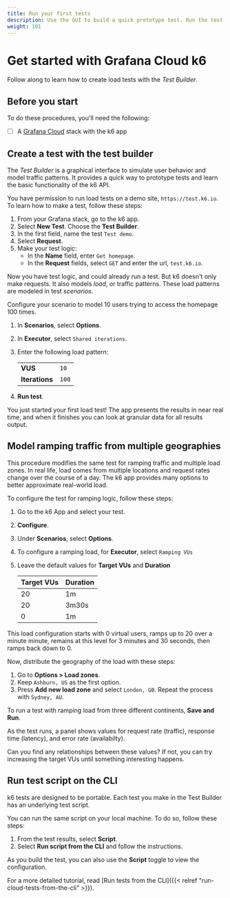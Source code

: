```yaml
---
title: Run your first tests
description: Use the GUI to build a quick prototype test. Run the test from the UI, or copy the script and run it from your UI
weight: 101
---
```


# Get started with Grafana Cloud k6

Follow along to learn how to create load tests with the _Test Builder_.

## Before you start

To do these procedures, you'll need the following:

- [ ] A [Grafana Cloud](/docs/grafana-cloud/) stack with the k6 app

## Create a test with the test builder

The _Test Builder_ is a graphical interface to simulate user behavior and model traffic patterns.
It provides a quick way to prototype tests and learn the basic functionality of the k6 API.

You have permission to run load tests on a demo site, `https://test.k6.io`.
To learn how to make a test, follow these steps:

1. From your Grafana stack, go to the k6 app.
1. Select **New Test**. Choose the **Test Builder**.
1. In the first field, name the test `Test demo`.
1. Select **Request**.
1. Make your test logic:
    - In the **Name** field, enter `Get homepage`.
    - In the **Request** fields, select `GET` and enter the url, `test.k6.io`.

Now you have test logic, and could already run a test.
But k6 doesn't only make requests.
It also models _load_, or traffic patterns.
These load patterns are modeled in test _scenarios_.

Configure your scenario to model 10 users trying to access the homepage 100 times.

1. In **Scenarios**, select **Options**. 
1. In **Executor**, select `Shared iterations`.
1. Enter the following load pattern:

    |                |      |
    |----------------|------|
    | **VUS**        | `10` |
    | **Iterations** | `100` |
   
1. **Run test**.

You just started your first load test!
The app presents the results in near real time,
and when it finishes you can look at granular data for all results output.

## Model ramping traffic from multiple geographies

This procedure modifies the same test for ramping traffic and multiple load zones.
In real life, load comes from multiple locations and request rates change over the course of a day.
The k6 app provides many options to better approximate real-world load.

To configure the test for ramping logic, follow these steps:

1. Go to the k6 App and select your test. 
1. **Configure**. 
1. Under **Scenarios**, select **Options**.
1. To configure a ramping  load, for **Executor**, select `Ramping VUs`
1. Leave the default values for **Target VUs** and **Duration**

    | Target VUs | Duration |
    |------------|----------|
    | 20         | 1m       |
    | 20         | 3m30s    |
    | 0          | 1m       |

This load configuration starts with 0 virtual users, ramps up to 20 over a minute minute, remains at this level for 3 minutes and 30 seconds, then ramps back down to 0.

Now, distribute the geography of the load with these steps:

1. Go to **Options > Load zones**.
1. Keep `Ashburn, US` as the first option.
1. Press **Add new load zone** and select `London, GB`. Repeat the process with `Sydney, AU`.

To run a test with ramping load from three different continents, **Save and Run**.

As the test runs, a panel shows values for request rate (traffic), response time (latency), and error rate (availabilty).

Can you find any relationships between these values?
If not, you can try increasing the target VUs until something interesting happens.

## Run test script on the CLI

k6 tests are designed to be portable.
Each test you make in the Test Builder has an underlying test script.

You can run the same script on your local machine.
To do so, follow these steps:

1. From the test results, select **Script**.
1. Select **Run script from the CLI** and follow the instructions.

As you build the test, you can also use the **Script** toggle to view the configuration. 

For a more detailed tutorial, read [Run tests from the CLI]({{< relref "run-cloud-tests-from-the-cli" >}}).
 
